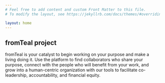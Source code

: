 ```yaml
---
# Feel free to add content and custom Front Matter to this file.
# To modify the layout, see https://jekyllrb.com/docs/themes/#overriding-theme-defaults

layout: home
---
```


## fromTeal project

fromTeal is your catalyst to begin working on your purpose and make a living doing it. Use the platform to find collaborators who share your purpose, connect with the people who will benefit from your work, and grow into a human-centric organization with our tools to facilitate co-leadership, accountability, and financial equity.

